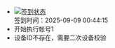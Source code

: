 - [![签到状态](https://github.com/womade/Cloud189-Actions/actions/workflows/main.yml/badge.svg?branch=main)](https://github.com/womade/Cloud189-Actions/actions/workflows/main.yml) <br> 签到时间：2025-09-09 00:44:15
- 开始执行帐号1
- 设备ID不存在，需要二次设备校验

